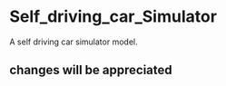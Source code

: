 # Self_driving_car_Simulator
A self driving car simulator model.

<h2> changes will be appreciated </h2>
